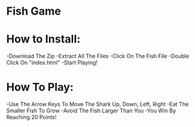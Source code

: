 # Fish Game

# How to Install:
-Download The Zip
-Extract All The Files
-Click On The Fish File
-Double Click On "index.html"
-Start Playing!

# How To Play:
-Use The Arrow Keys To Move The Shark Up, Down, Left, Right
-Eat The Smaller Fish To Grow
-Avoid The Fish Larger Than You
-You Win By Reaching 20 Points!
